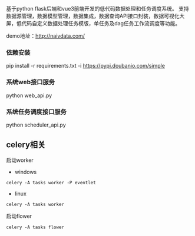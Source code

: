 基于python flask后端和vue3前端开发的低代码数据处理和任务调度系统。
支持数据源管理，数据模型管理，数据集成，数据查询API接口封装，数据可视化大屏，低代码自定义数据处理任务模版，单任务及dag任务工作流调度等功能。

demo地址：http://naivdata.com/
### 依赖安装
pip install -r requirements.txt -i https://pypi.doubanio.com/simple
### 系统web接口服务
python web_api.py
### 系统任务调度接口服务
python scheduler_api.py
## celery相关
启动worker
- windows
```
celery -A tasks worker -P eventlet
```
- linux
```
celery -A tasks worker
```
启动flower
```
celery -A tasks flower
```

